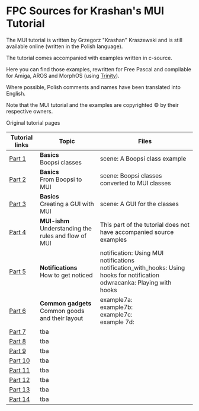 
FPC Sources for Krashan's MUI Tutorial
======================================

The MUI tutorial is written by Grzegorz "Krashan" Kraszewski and is still 
available online (written in the Polish language).

The tutorial comes accompanied with examples written in c-source.

Here you can find those examples, rewritten for Free Pascal and compilable
for Amiga, AROS and MorphOS (using [Trinity](https://github.com/magorium/fpc-triforce/tree/master/Base/Trinity)).

Where possible, Polish comments and names have been translated into English.

Note that the MUI tutorial and the examples are copyrighted :copyright: by their respective 
owners.

 Original tutorial pages                                                     

| Tutorial links                                               | Topic        | Files         |
| ------------------------------------------------------------ | ------------ | ------------- |
| [Part 1](http://www.ppa.pl/programy/kurs-mui-czesc-1.html)   | **Basics**<br>Boopsi classes | scene: A Boopsi class example |
| [Part 2](http://www.ppa.pl/programy/kurs-mui-czesc-2.html)   | **Basics**<br>From Boopsi to MUI | scene: Boopsi classes converted to MUI classes |
| [Part 3](http://www.ppa.pl/programy/kurs-mui-czesc-3.html)   | **Basics**<br>Creating a GUI with MUI | scene: A GUI for the classes |
| [Part 4](http://www.ppa.pl/programy/kurs-mui-czesc-4.html)   | **MUI-ishm**<br>Understanding the rules and flow of MUI| This part of the tutorial does not have accompanied source examples |
| [Part 5](http://www.ppa.pl/programy/kurs-mui-czesc-5.html)   | **Notifications**<br>How to get noticed | notification: Using MUI notifications <br> notification_with_hooks: Using hooks for notification <br> odwracanka: Playing with hooks |
| [Part 6](http://www.ppa.pl/programy/kurs-mui-czesc-6.html)   | **Common gadgets**<br>Common goods and their layout | example7a: <br> example7b: <br> example7c: <br> example 7d: |
| [Part 7](http://www.ppa.pl/programy/kurs-mui-czesc-7.html)   | tba          |               |
| [Part 8](http://www.ppa.pl/programy/kurs-mui-czesc-8.html)   | tba          |               |
| [Part 9](http://www.ppa.pl/programy/kurs-mui-czesc-9.html)   | tba          |               |
| [Part 10](http://www.ppa.pl/programy/kurs-mui-czesc-10.html) | tba          |               |
| [Part 11](http://www.ppa.pl/programy/kurs-mui-czesc-11.html) | tba          |               |
| [Part 12](http://www.ppa.pl/programy/kurs-mui-czesc-12.html) | tba          |               |
| [Part 13](http://www.ppa.pl/programy/kurs-mui-czesc-13.html) | tba          |               |
| [Part 14](http://www.ppa.pl/programy/kurs-mui-czesc-14.html) | tba          |               |


